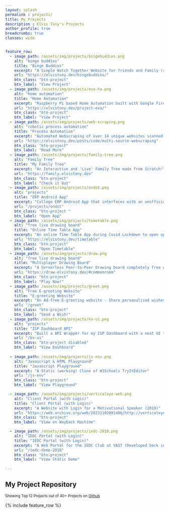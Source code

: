 ```yaml
---
layout: splash
permalink : projects/
title: My Projects
description : Elvis Tony's Projects
author_profile: true
breadcrumbs: true
classes: wide


feature_row:
  - image_path: /assets/img/projects/bingebuddies.png
    alt: "binge buddies"
    title: "Binge Buddies"
    excerpt: "A Simple Watch Together Website for friends and Family (runs serverless with P2PT)"
    url: "https://elvistony.dev/bingebuddies/"
    btn_class: "btn-project"
    btn_label: "View Project"
  - image_path: /assets/img/projects/eva-ha.png
    alt: "home automation"
    title: "Home Automation"
    excerpt: "Raspberry Pi based Home Automation built with Google Firebase and Python + Flask"
    url: "https://elvistony.dev/project-eva/"
    btn_class: "btn-project"
    btn_label: "View Project"
  - image_path: /assets/img/projects/web-scraping.png
    alt: "robotic process automation"
    title: "Process Automation"
    excerpt: "Automated Webscraping of over 14 unique websites scanned daily."
    url: "https://elvistony.dev/posts/code/multi-source-webscraping"
    btn_class: "btn-project"
    btn_label: "Read More"
  - image_path: /assets/img/projects/family-tree.png
    alt: "Family Tree"
    title: "My Family Tree"
    excerpt: "An Interactive and 'Live' Family Tree made from Scratch!"
    url: "https://family.elvistony.dev"
    btn_class: "btn-project"
    btn_label: "Check it Out"
  - image_path: /assets/img/projects/ondot.png
    alt: "projects"
    title: "ERP Android App"
    excerpt: "College ERP Android App that interfaces with an unofficial API to the College ERP and provides insights about attendance."
    url: "/projects/ondot"
    btn_class: "btn-project "
    btn_label: "Open App"
  - image_path: /assets/img/projects/timetable.png
    alt: "free live drawing board"
    title: "Online Time Table App"
    excerpt: "An online Time Table App during Covid Lockdown to open up Google Classroom links easily."
    url: "https://elvistony.dev/timetable"
    btn_class: "btn-project"
    btn_label: "Open Timetable"
  - image_path: /assets/img/projects/draw.png
    alt: "free live drawing board"
    title: "Multiplayer Drawing Board"
    excerpt: "A Serverless Peer-to-Peer Drawing board completely free with Private Rooms!"
    url: "https://draw.elvistony.dev/#commonroom"
    btn_class: "btn-project"
    btn_label: "Play Now!"
  - image_path: /assets/img/projects/greet.png
    alt: "Free E-greeting Website"
    title: "E-greeting Website"
    excerpt: "An Ad-free E-greeting website - Share personalised wishes to your loved ones!"
    url: "/greet"
    btn_class: "btn-project"
    btn_label: "Send a Wish!"
  - image_path: /assets/img/projects/kv-ui.png
    alt: "projects"
    title: "ISP Dashboard API"
    excerpt: "Built a API Wrapper for my ISP Dashboard with a neat UI too!"
    url: "/kv-ui"
    btn_class: "btn-project disabled"
    btn_label: "View Dashboard"
  
  - image_path: /assets/img/projects/js-env.png
    alt: "Javascript & HTML Playground"
    title: "Javascript Playground"
    excerpt: "A Static (working) Clone of W3Schools TryItEditor"
    url: "/js-env"
    btn_class: "btn-project"
    btn_label: "View Playground"

  - image_path: /assets/img/projects/verticaleye-web.png
    alt: "Client Portal (with Login)"
    title: "Client Portal (with Login)"
    excerpt: "A Website with Login for a Motivational Speaker (2019)"
    url: "https://web.archive.org/web/20231102081406/http://verticaleye.in/"
    btn_class: "btn-project"
    btn_label: "View on Wayback Machine"

  - image_path: /assets/img/projects/iedc-2018.png
    alt: "IEDC Portal (with Login)"
    title: "IEDC Portal (with Login)"
    excerpt: "A Web Portal for the IEDC Club at VAST (Developed back in 2018)"
    url: "/iedc-demo-2018"
    btn_class: "btn-project"
    btn_label: "View Static Demo"

---
```


## My Project Repository
<small>Showing Top 12 Projects out of 40+ Projects on [Github](https://github.elvistony.dev)</small>

{% include feature_row %}


<!-- 
### [Bachelors Degree Project] - EVA | Intuitive ML based Home Automation
_Project EVA is a simple yet intuitive implementation of the conventional Smart home with a few perks!_
<div class="text-right">
    <a href="https://elvistony.dev/project-eva/" class="btn--info btn">Check it out</a>
</div>
<hr>

### [Corporate] - Multi Source Webscraping
_Webscraping over 15 websites and collocating the information into an excel file!_
<div class="text-right">
    <a href="https://elvistony.dev/posts/code/multi-source-webscraping" class="btn--info btn">Check it out</a>
</div>
<hr>


### Family Tree
_(Dev) Checkout our family relation network graphically!_
<div class="text-right">
    <a href="https://elvistony.github.io/family-tree" class="btn--info btn">Check it out</a>
</div>
<hr>

### Keralavision ISP Dashboard
_View your Keralavision stats easily with this light Dashboard_
<div class="text-right">
    <a href="https://elvistony.dev/kv-ui/" class="btn--info btn">Check it out</a>
</div>
<hr>

### Keralavision ISP API
_Fetch your keralavision ISP stats easily_
<div class="text-right">
    <a href="#" class="btn--info btn">(Hidden)</a>
</div>
<hr>

### Jio-Pyserver
_Watch Jio TV anywhere on your home network! (Requires a genuine Jio Account)_
<div class="text-right">
    <a href="https://github.com/elvistony/jio-pyserver/" class="btn--info btn">(Hidden)</a>
</div>
<hr>

### OnDot - Vidya ERP - Android App
_Keep track of your college attendance and much more!_
<div class="text-right">
    <a href="/projects/ondot/" class="btn--warning btn">Check it Out</a>
</div>
<hr>

### Draw @ draw.elvistony.dev
_Draw N' Share your strokes Live using P2P connections!_
<div class="text-right">
    <a href="/board-io/" class="btn--success btn">Check it Out</a>
</div>
<hr>

### HTML | Javascript
_A Simple HTML | Javascript Playground with Dark Mode and Offline mode!_
<div class="text-right">
    <a href="/js-env/" class="btn--danger btn">Check it Out</a>
</div>
<hr>

### Class Timetable
_Keep you and your class up-to-date with a simple Timetable that is Google-Form Controlled!_
<div class="text-right">
    <a href="/posts/code/host-your-own-timetable/" class="btn--warning btn">Host your Own!</a>
    <a href="/time-table/" class="btn--success btn">Check it Out</a>
</div>
<hr>


### E-Greeting Site
_Send your greetings to your loved ones with this simple E-Greeting Card,_
<div class="text-right">
    <a href="/greet/" class="btn--warning btn">Check it Out</a>
</div>
<hr>

### PDF to XLSX Converter
_Convert **KTU Result PDF** to an editable Branch-wise XLSX Document_
<div class="text-right">
    <a href="https://github.com/elvistony/resultPdfToXLSX" class="btn--danger btn">Check it Out</a>
</div>
<hr> -->
